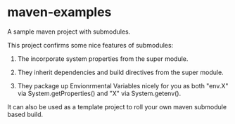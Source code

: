 maven-examples
==============

A sample maven project with submodules.

This project confirms some nice features of submodules:

1) The incorporate system properties from the super module. 

2) They inherit dependencies and build directives from the super module.

3) They package up Envionrmental Variables nicely for you as both "env.X" via System.getProperties() and "X" via System.getenv().

It can also be used as a template project to roll your own maven submodule based build.  
